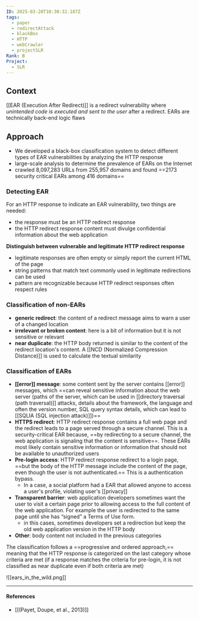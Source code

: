 ```yaml
---
ID: 2025-03-20T10:30:32.187Z
tags:
  - paper
  - redirectAttack
  - blackBox
  - HTTP
  - webCrawler
  - projectSLR
Rank: B
Project:
  - SLR
---
```

## Context

[[EAR (Execution After Redirect)]] is a redirect vulnerability where *unintended code is executed and sent to the user* after a redirect. EARs are technically back-end logic flaws

## Approach

- We developed a black-box classification system to detect different types of EAR vulnerabilities by analyzing the HTTP response
- large-scale analysis to determine the prevalence of EARs on the Internet
- crawled 8,097,283 URLs from 255,957 domains and found ==2173 security critical EARs among 416 domains==

### Detecting EAR

For an HTTP response to indicate an EAR vulnerability, two things are needed:
- the response must be an HTTP redirect response
- the HTTP redirect response content must divulge confidential information about the web application

**Distinguish between vulnerable and legitimate HTTP redirect response**
- legitimate responses are often empty or simply report the current HTML of the page
- string patterns that match text commonly used in legitimate redirections can be used
- pattern are recognizable because HTTP redirect responses often respect rules
### Classification of non-EARs

- **generic redirect**: the content of a redirect message aims to warn a user of a changed location
- **irrelevant or broken content**: here is a bit of information but it is not sensitive or relevant
- **near duplicate**: the HTTP body returned is similar to the content of the redirect location's content. A [[NCD (Normalized Compression Distance)]] is used to calculate the textual similarity

### Classification of EARs

- **[[error]] message**: some content sent by the server contains [[error]] messages, which ==can reveal sensitive information about the web server (paths of the server, which can be used in [[directory traversal (path traversal)]] attacks, details about the framework, the language and often the version number, SQL query syntax details, which can lead to [[SQLIA (SQL injection attack)]])==
- **HTTPS redirect**: HTTP redirect response contains a full web page and the redirect leads to a page served through a secure channel. This is a security-critical EAR because, ==by redirecting to a secure channel, the web application is signaling that the content is sensitive==. These EARs most likely contain sensitive information or information that should not be available to unauthorized users
- **Pre-login access**: HTTP redirect response redirect to a login page, ==but the body of the HTTP message include the content of the page, even though the user is not authenticated.== This is a authentication bypass.
	- In a case, a social platform had a EAR that allowed anyone to access a user's profile, violating user's [[privacy]]
- **Transparent barrier**: web application developers sometimes want the user to visit a certain page prior to allowing access to the full content of the web application. For example the user is redirected to the same page until she has “signed” a Terms of Use form.
	- in this cases, sometimes developers set a redirection but keep the old web application version in the HTTP body
- **Other**: body content not included in the previous categories

The classification follows a ==progressive and ordered approach,== meaning that the HTTP response is categorized on the last category whose criteria are met (if a response matches the criteria for pre-login, it is not classified as near duplicate even if both criteria are met)

![[ears_in_the_wild.png]]

---
#### References
- [[(Payet, Doupe, et al., 2013)]]
